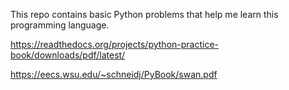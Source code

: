 This repo contains basic Python problems that help me learn this programming language.

https://readthedocs.org/projects/python-practice-book/downloads/pdf/latest/   

https://eecs.wsu.edu/~schneidj/PyBook/swan.pdf
